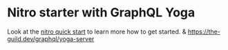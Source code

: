 # Nitro starter with GraphQL Yoga

Look at the [nitro quick start](https://nitro.unjs.io/guide#quick-start) to learn more how to get started. & https://the-guild.dev/graphql/yoga-server
